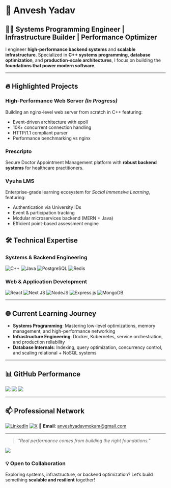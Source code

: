 # 💫 **Anvesh Yadav**

## 👨‍💻 **Systems Programming Engineer | Infrastructure Builder | Performance Optimizer**

I engineer **high-performance backend systems** and **scalable infrastructure**.
Specialized in **C++ systems programming**, **database optimization**, and **production-scale architectures**, I focus on building the **foundations that power modern software**.

---

## 🔥 **Highlighted Projects**

### **High-Performance Web Server** *(In Progress)*
Building an nginx-level web server from scratch in C++ featuring:
- Event-driven architecture with epoll
- 10K+ concurrent connection handling
- HTTP/1.1 compliant parser
- Performance benchmarking vs nginx

### **Prescripto**

Secure Doctor Appointment Management platform with **robust backend systems** for healthcare practitioners.

### **Vyuha LMS** 

Enterprise-grade learning ecosystem for *Social Immensive Learning*, featuring:

* Authentication via University IDs
* Event & participation tracking
* Modular microservices backend (MERN + Java)
* Efficient point-based assessment engine


## 🛠️ **Technical Expertise**

### **Systems & Backend Engineering**

![C++](https://img.shields.io/badge/c++-%2300599C.svg?style=for-the-badge\&logo=c%2B%2B\&logoColor=white)
![Java](https://img.shields.io/badge/java-%23ED8B00.svg?style=for-the-badge\&logo=java\&logoColor=white)
![PostgreSQL](https://img.shields.io/badge/postgresql-%23336791.svg?style=for-the-badge\&logo=postgresql\&logoColor=white)
![Redis](https://img.shields.io/badge/redis-%23DD0031.svg?style=for-the-badge\&logo=redis\&logoColor=white)

### **Web & Application Development**

![React](https://img.shields.io/badge/react-%2320232a.svg?style=for-the-badge\&logo=react\&logoColor=%2361DAFB)
![Next JS](https://img.shields.io/badge/Next-black?style=for-the-badge\&logo=next.js\&logoColor=white)
![NodeJS](https://img.shields.io/badge/node.js-6DA55F?style=for-the-badge\&logo=node.js\&logoColor=white)
![Express.js](https://img.shields.io/badge/express.js-%23404d59.svg?style=for-the-badge\&logo=express\&logoColor=%2361DAFB)
![MongoDB](https://img.shields.io/badge/MongoDB-%234ea94b.svg?style=for-the-badge\&logo=mongodb\&logoColor=white)

---

## 🌐 **Current Learning Journey**

* **Systems Programming**: Mastering low-level optimizations, memory management, and high-performance networking
* **Infrastructure Engineering**: Docker, Kubernetes, service orchestration, and production reliability
* **Database Internals**: Indexing, query optimization, concurrency control, and scaling relational + NoSQL systems

---

## 📊 **GitHub Performance**

![](https://github-readme-stats.vercel.app/api?username=Anvesh2909\&theme=tokyonight\&hide_border=true\&include_all_commits=true\&count_private=true)
![](https://github-readme-streak-stats.herokuapp.com/?user=Anvesh2909\&theme=tokyonight\&hide_border=true)
![](https://github-readme-stats.vercel.app/api/top-langs/?username=Anvesh2909\&theme=tokyonight\&hide_border=true\&layout=compact)

---

## 📫 **Professional Network**

[![LinkedIn](https://img.shields.io/badge/LinkedIn-%230077B5.svg?style=for-the-badge\&logo=linkedin\&logoColor=white)](https://linkedin.com/in/anveshyadav)
[![X](https://img.shields.io/badge/X-black.svg?style=for-the-badge\&logo=X\&logoColor=white)](https://x.com/AnveshYadav2909)
📧 **Email**: [anveshyadavmokam@gmail.com](mailto:anveshyadavmokam@gmail.com)

---

> *"Real performance comes from building the right foundations."*

[![](https://visitcount.itsvg.in/api?id=Anvesh2909\&icon=0\&color=0)](https://visitcount.itsvg.in)

### 💡 **Open to Collaboration**

Exploring systems, infrastructure, or backend optimization? Let’s build something **scalable and resilient** together!
